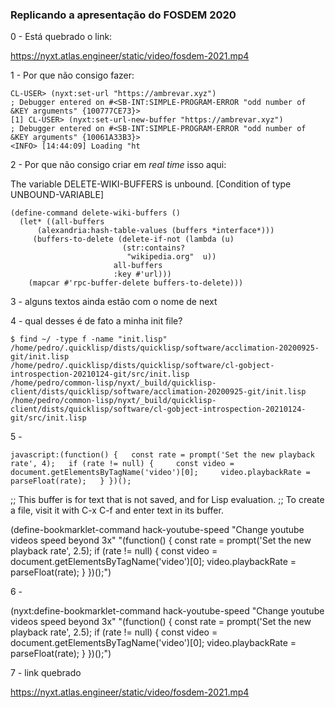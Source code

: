 
### Replicando a apresentação do FOSDEM 2020

0 - Está quebrado o link:

https://nyxt.atlas.engineer/static/video/fosdem-2021.mp4


1 - Por que não consigo fazer:

```
CL-USER> (nyxt:set-url "https://ambrevar.xyz")
; Debugger entered on #<SB-INT:SIMPLE-PROGRAM-ERROR "odd number of &KEY arguments" {100777CE73}>
[1] CL-USER> (nyxt:set-url-new-buffer "https://ambrevar.xyz")
; Debugger entered on #<SB-INT:SIMPLE-PROGRAM-ERROR "odd number of &KEY arguments" {10061A33B3}>
<INFO> [14:44:09] Loading "ht
```  
  
2 - Por que não consigo criar em _real time_ isso aqui:


The variable DELETE-WIKI-BUFFERS is unbound.
   [Condition of type UNBOUND-VARIABLE]

```
(define-command delete-wiki-buffers ()
  (let* ((all-buffers
	  (alexandria:hash-table-values (buffers *interface*)))
	 (buffers-to-delete (delete-if-not (lambda (u)
					     (str:contains?
					      "wikipedia.org"  u))
					   all-buffers
					   :key #'url)))
    (mapcar #'rpc-buffer-delete buffers-to-delete)))
```

3 - alguns textos ainda estão com o nome de next

4 - qual desses é de fato a minha init file?
```
$ find ~/ -type f -name "init.lisp"
/home/pedro/.quicklisp/dists/quicklisp/software/acclimation-20200925-git/init.lisp
/home/pedro/.quicklisp/dists/quicklisp/software/cl-gobject-introspection-20210124-git/src/init.lisp
/home/pedro/common-lisp/nyxt/_build/quicklisp-client/dists/quicklisp/software/acclimation-20200925-git/init.lisp
/home/pedro/common-lisp/nyxt/_build/quicklisp-client/dists/quicklisp/software/cl-gobject-introspection-20210124-git/src/init.lisp
```


5 - 

```
javascript:(function() {   const rate = prompt('Set the new playback rate', 4);   if (rate != null) {     const video = document.getElementsByTagName('video')[0];     video.playbackRate = parseFloat(rate);   } })();
```

;; This buffer is for text that is not saved, and for Lisp evaluation.
;; To create a file, visit it with C-x C-f and enter text in its buffer.

(define-bookmarklet-command hack-youtube-speed
  "Change youtube videos speed beyond 3x"
  "(function() {
  const rate = prompt('Set the new playback rate', 2.5);
  if (rate != null) {
    const video = document.getElementsByTagName('video')[0];
    video.playbackRate = parseFloat(rate);
     }
  })();")


6 - 

(nyxt:define-bookmarklet-command hack-youtube-speed "Change youtube videos speed beyond 3x" "(function() { const rate = prompt('Set the new playback rate', 2.5); if (rate != null) { const video = document.getElementsByTagName('video')[0]; video.playbackRate = parseFloat(rate); } })();")


7 - link quebrado

https://nyxt.atlas.engineer/static/video/fosdem-2021.mp4
